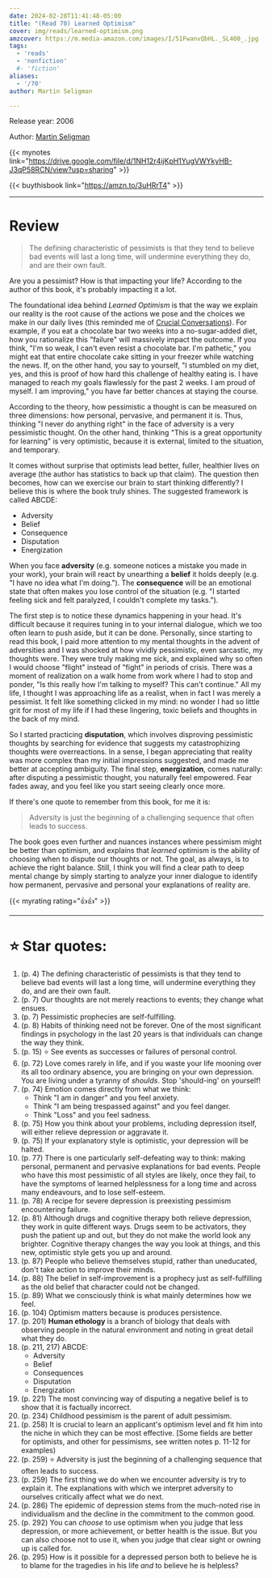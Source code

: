 ```yaml
---
date: 2024-02-28T11:41:48-05:00
title: "(Read 70) Learned Optimism"
cover: img/reads/learned-optimism.png
amzcover: https://m.media-amazon.com/images/I/51FwanvQbHL._SL400_.jpg
tags:
  - 'reads'
  - 'nonfiction'
  #- 'fiction'
aliases:
  - '/70'
author: Martin Seligman

---
```


Release year: 2006

Author: [Martin Seligman](https://en.wikipedia.org/wiki/Martin_Seligman)

{{< mynotes link="https://drive.google.com/file/d/1NH12r4ijKpH1YugVWYkyHB-J3qP58RCN/view?usp=sharing" >}}

{{< buythisbook link="https://amzn.to/3uHRrT4" >}}

---

# Review

> The defining characteristic of pessimists is that they tend to believe
> bad events will last a long time, will undermine everything they do,
> and are their own fault.

Are you a pessimist? How is that impacting your life? According to the
author of this book, it's probably impacting it a lot.

The foundational idea behind *Learned Optimism* is that the way we
explain our reality is the root cause of the actions we pose and the
choices we make in our daily lives (this reminded me of [Crucial
Conversations](/46)). For example, if you eat a chocolate bar two weeks into
a no-sugar-added diet, how you 
rationalize this "failure" will massively impact the outcome. If you
think, "I'm so weak, I can't even resist a chocolate bar. I'm pathetic,"
you might eat that entire chocolate cake sitting in your freezer while
watching the news. If, on the other hand, you say to yourself, "I stumbled on my
diet, yes, and this is proof of how hard this challenge of healthy
eating is. I have managed to reach my goals flawlessly for the past 2
weeks. I am proud of myself. I am improving," you have far better
chances at staying the course.

According to the theory, how pessimistic a thought is can be measured on
three dimensions: how personal, pervasive, and permanent it is. Thus,
thinking "I never do anything right" in the face of adversity is a very
pessimistic thought.  On the other hand, thinking "This is a great
opportunity for learning" is very optimistic, because it is external,
limited to the situation, and temporary.

It comes without surprise that optimists lead better, fuller, healthier
lives on average (the author has statistics to back up that claim). The
question then becomes, how can we exercise our brain to start thinking
differently? I believe this is where the book truly shines. The
suggested framework is called ABCDE:

- Adversity
- Belief
- Consequence
- Disputation
- Energization

When you face **adversity** (e.g. someone notices a mistake you made in
your work), your brain will react by unearthing a **belief** it holds
deeply (e.g. "I have no idea what I'm doing."). The **consequence** will
be an emotional state that often makes you lose control of the situation
(e.g. "I started feeling sick and felt paralyzed, I couldn't complete my
tasks.").

The first step is to notice these dynamics happening in your head. It's
difficult because it requires tuning in to your internal dialogue, which
we too often learn to push aside, but it can be done. Personally, since
starting to read this book, I paid more attention to my mental thoughts
in the advent of adversities and I was shocked at how vividly
pessimistic, even sarcastic, my thoughts were. They were truly making me
sick, and explained why so often I would choose "flight" instead of
"fight" in periods of crisis. There was a moment of
realization on a walk home from work where I had to stop and ponder,
"Is this really how I'm talking to myself? This can't continue." All my
life, I thought I was approaching life as a realist, when in fact I was
merely a pessimist.  It felt like something
clicked in my mind: no wonder I had so little grit for most of my life
if I had these lingering, toxic beliefs and thoughts in the back of my
mind.

So I started practicing **disputation**, which involves disproving
pessimistic thoughts by searching for evidence that suggests my
catastrophizing thoughts were overreactions. In a sense, I began
appreciating that reality was more complex than my initial impressions
suggested, and made me better at accepting ambiguity. The final step,
**energization**, comes naturally: after disputing a pessimistic
thought, you naturally feel empowered. Fear fades away, and you feel
like you start seeing clearly once more.

If there's one quote to remember from this book, for me it is:

> Adversity is just the beginning of a challenging sequence that often
> leads to success.

The book goes even further and nuances instances where pessimism might
be better than optimism, and explains that *learned* optimism is the
ability of choosing when to dispute our thoughts or not. The goal, as
always, is to achieve the right balance. Still, I think you will find a
clear path to deep mental change by simply starting to analyze your
inner dialogue to identify how permanent, pervasive and personal your
explanations of reality are.

{{< myrating rating="👍👍" >}}

---

# :star: Star quotes:

1. (p. 4) The defining characteristic of pessimists is that they tend to
   believe bad events will last a long time, will undermine everything
   they do, and are their own fault.
1. (p. 7) Our thoughts are not merely reactions to events; they change
   what ensues.
1. (p. 7) Pessimistic prophecies are self-fulfilling.
1. (p. 8) Habits of thinking need not be forever. One of the most
   significant findings in psychology in the last 20 years is that
   individuals can change the way they think.
1. (p. 15) :star: See events as successes or failures of personal control.
1. (p. 72) Love comes rarely in life, and if you waste your life mooning
   over its all too ordinary absence, you are bringing on your own
   depression. You are living under a tyranny of *shoulds*. Stop
   'should-ing' on yourself!
1. (p. 74) Emotion comes directly from what we think:
    - Think "I am in danger" and you feel anxiety.
    - Think "I am being trespassed against" and you feel danger.
    - Think "Loss" and you feel sadness.
1. (p. 75) How you think about your problems, including depression
   itself, will either relieve depression or aggravate it.
1. (p. 75) If your explanatory style is optimistic, your depression will
   be halted.
1. (p. 77) There is one particularly self-defeating way to think: making
   personal, permanent and pervasive explanations for bad events. People
   who have this most pessimistic of all styles are likely, once they
   fail, to have the symptoms of learned helplessness for a long time
   and across many endeavours, and to lose self-esteem.
1. (p. 78) A recipe for severe depression is preexisting pessimism
   encountering failure.
1. (p. 81) Although drugs and cognitive therapy both relieve depression,
   they work in quite different ways. Drugs seem to be activators, they
   push the patient up and out, but they do not make the world look any
   brighter. Cognitive therapy changes the way you look at things, and
   this new, optimistic style gets you up and around.
1. (p. 87) People who believe themselves stupid, rather than uneducated,
   don't take action to improve their minds.
1. (p. 88) The belief in self-improvement is a prophecy just as
   self-fulfilling as the old belief that character could not be
   changed.
1. (p. 89) What we consciously think is what mainly determines how we
   feel.
1. (p. 104) Optimism matters because is produces persistence.
1. (p. 201) **Human ethology** is a branch of biology that deals with
   observing people in the natural environment and noting in great
   detail what they do.
1. (p. 211, 217) ABCDE:
    - Adversity
    - Belief
    - Consequences
    - Disputation
    - Energization
1. (p. 221) The most convincing way of disputing a negative belief is to
   show that it is factually incorrect.
1. (p. 234) Childhood pessimism is the parent of adult pessimism.
1. (p. 258) It is crucial to learn an applicant's optimism level and fit
   him into the niche in which they can be most effective. [Some fields
   are better for optimists, and other for pessimisms, see written notes
   p. 11-12 for examples)
1. (p. 259) :star: Adversity is just the beginning of a challenging sequence
   that often leads to success.
1. (p. 259) The first thing we do when we encounter adversity is try to
   explain it. The explanations with which we interpret adversity to
   ourselves critically affect what we do next.
1. (p. 286) The epidemic of depression stems from the much-noted rise in
   individualism and the decline in the commitment to the common good.
1. (p. 292) You can *choose* to use optimism when you judge that less
   depression, or more achievement, or better health is the issue. But
   you can also choose not to use it, when you judge that clear sight or
   owning up is called for.
1. (p. 295) How is it possible for a depressed person both to believe he
   is to blame for the tragedies in his life *and* to believe he is
   helpless?
